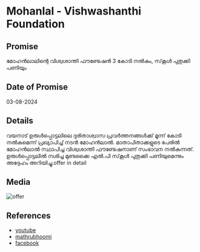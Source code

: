 # Mohanlal - Vishwashanthi Foundation

## Promise

മോഹന്‍ലാലിന്റെ വിശ്വശാന്തി ഫൗണ്ടേഷന്‍ 3 കോടി നല്‍കും, സ്‌കൂള്‍ പുതുക്കി പണിയും

## Date of Promise

03-08-2024

## Details

വയനാട് ഉരുള്‍പ്പൊട്ടലിലെ ദുരിതാശ്വാസ പ്രവര്‍ത്തനങ്ങള്‍ക്ക് മൂന്ന് കോടി നൽകുമെന്ന് പ്രഖ്യാപിച്ച് നടന്‍ മോഹന്‍ലാല്‍. മാതാപിതാക്കളുടെ പേരില്‍ മോഹന്‍ലാല്‍ സ്ഥാപിച്ച വിശ്വശാന്തി ഫൗണ്ടേഷനാണ് സംഭാവന നല്‍കുന്നത്. ഉരുള്‍പ്പൊട്ടലില്‍ നശിച്ച മുണ്ടക്കൈ എൽ.പി സ്‌കൂള്‍ പുതുക്കി പണിയുമെന്നും അദ്ദേഹം അറിയിച്ചു.offer in detail

## Media

![offer](https://web.archive.org/web/20240819055049if_/https://scontent.fmaa12-2.fna.fbcdn.net/v/t39.30808-6/453898333_896749495811169_4896175932505229466_n.jpg?_nc_cat=108&ccb=1-7&_nc_sid=833d8c&_nc_ohc=CWhpdaxB65YQ7kNvgHCEVtl&_nc_ht=scontent.fmaa12-2.fna&oh=00_AYCdo-yqjNeiw6jrNyDuMy2vMAsv9CsDw561HwftMH5ZFA&oe=66C89725)

## References

- [youtube](https://youtu.be/aIxUmRbrb4k?feature=sharedhttps://youtu.be/kX9Z8UUsIQU?feature=sharedlink)
- [mathrubhoomi](https://www.mathrubhumi.com/movies-music/news/wayanad-landslide-mohanlal-actor-visits-to-donate-3-crore-viswasanthi-foundation-1.9782180)
- [facebook](https://www.facebook.com/ViswaSanthiFoundation/posts/pfbid0zBU2Ay5ZTABxHLZzyPDBc4C8QYZbczr2yrEVv9qb7XmXvyT4dRcM4bHHtpG9CrQPl)

